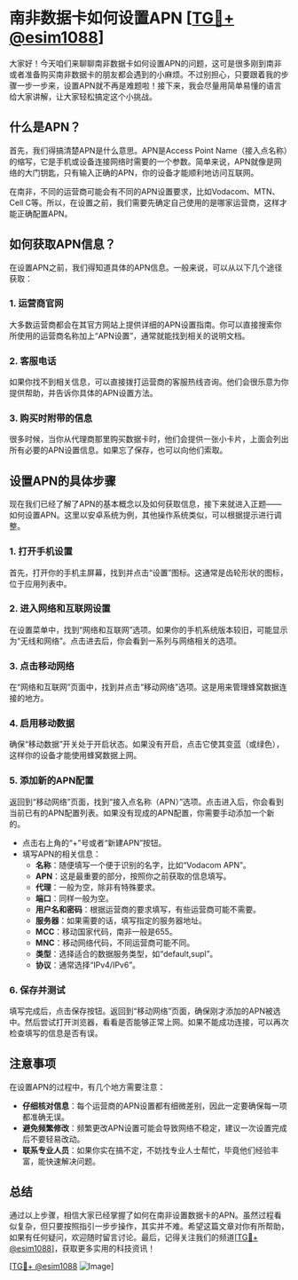 # 南非数据卡如何设置APN [[TG💪+ @esim1088](https://t.me/s/esim1088)]

大家好！今天咱们来聊聊南非数据卡如何设置APN的问题，这可是很多刚到南非或者准备购买南非数据卡的朋友都会遇到的小麻烦。不过别担心，只要跟着我的步骤一步一步来，设置APN就不再是难题啦！接下来，我会尽量用简单易懂的语言给大家讲解，让大家轻松搞定这个小挑战。

## 什么是APN？

首先，我们得搞清楚APN是什么意思。APN是Access Point Name（接入点名称）的缩写，它是手机或设备连接网络时需要的一个参数。简单来说，APN就像是网络的大门钥匙，只有输入正确的APN，你的设备才能顺利地访问互联网。

在南非，不同的运营商可能会有不同的APN设置要求，比如Vodacom、MTN、Cell C等。所以，在设置之前，我们需要先确定自己使用的是哪家运营商，这样才能正确配置APN。

## 如何获取APN信息？

在设置APN之前，我们得知道具体的APN信息。一般来说，可以从以下几个途径获取：

### 1. **运营商官网**
   大多数运营商都会在其官方网站上提供详细的APN设置指南。你可以直接搜索你所使用的运营商名称加上“APN设置”，通常就能找到相关的说明文档。

### 2. **客服电话**
   如果你找不到相关信息，可以直接拨打运营商的客服热线咨询。他们会很乐意为你提供帮助，并告诉你具体的APN设置方法。

### 3. **购买时附带的信息**
   很多时候，当你从代理商那里购买数据卡时，他们会提供一张小卡片，上面会列出所有必要的APN设置信息。如果忘了保存，也可以向他们索取。

## 设置APN的具体步骤

现在我们已经了解了APN的基本概念以及如何获取信息，接下来就进入正题——如何设置APN。这里以安卓系统为例，其他操作系统类似，可以根据提示进行调整。

### 1. 打开手机设置
   首先，打开你的手机主屏幕，找到并点击“设置”图标。这通常是齿轮形状的图标，位于应用列表中。

### 2. 进入网络和互联网设置
   在设置菜单中，找到“网络和互联网”选项。如果你的手机系统版本较旧，可能显示为“无线和网络”。点击进去后，你会看到一系列与网络相关的选项。

### 3. 点击移动网络
   在“网络和互联网”页面中，找到并点击“移动网络”选项。这是用来管理蜂窝数据连接的地方。

### 4. 启用移动数据
   确保“移动数据”开关处于开启状态。如果没有开启，点击它使其变蓝（或绿色），这样你的设备才能使用蜂窝数据上网。

### 5. 添加新的APN配置
   返回到“移动网络”页面，找到“接入点名称（APN）”选项。点击进入后，你会看到当前已有的APN配置列表。如果没有现成的APN配置，你需要手动添加一个新的。

   - 点击右上角的“+”号或者“新建APN”按钮。
   - 填写APN的相关信息：
     - **名称**：随便填写一个便于识别的名字，比如“Vodacom APN”。
     - **APN**：这是最重要的部分，按照你之前获取的信息填写。
     - **代理**：一般为空，除非有特殊要求。
     - **端口**：同样一般为空。
     - **用户名和密码**：根据运营商的要求填写，有些运营商可能不需要。
     - **服务器**：如果需要的话，填写指定的服务器地址。
     - **MCC**：移动国家代码，南非一般是655。
     - **MNC**：移动网络代码，不同运营商可能不同。
     - **类型**：选择适合的数据服务类型，如“default,supl”。
     - **协议**：通常选择“IPv4/IPv6”。

### 6. 保存并测试
   填写完成后，点击保存按钮。返回到“移动网络”页面，确保刚才添加的APN被选中。然后尝试打开浏览器，看看是否能够正常上网。如果不能成功连接，可以再次检查填写的信息是否有误。

## 注意事项

在设置APN的过程中，有几个地方需要注意：

- **仔细核对信息**：每个运营商的APN设置都有细微差别，因此一定要确保每一项都准确无误。
- **避免频繁修改**：频繁更改APN设置可能会导致网络不稳定，建议一次设置完成后不要轻易改动。
- **联系专业人员**：如果你实在搞不定，不妨找专业人士帮忙，毕竟他们经验丰富，能快速解决问题。

## 总结

通过以上步骤，相信大家已经掌握了如何在南非设置数据卡的APN。虽然过程看似复杂，但只要按照指引一步步操作，其实并不难。希望这篇文章对你有所帮助，如果有任何疑问，欢迎随时留言讨论。最后，记得关注我们的频道[[TG💪+ @esim1088](https://t.me/s/esim1088)]，获取更多实用的科技资讯！

[[TG💪+ @esim1088](https://t.me/s/esim1088) ![Image](https://i.postimg.cc/4NQfJmqS/Snipaste-2025-05-13-00-14-12.png)]